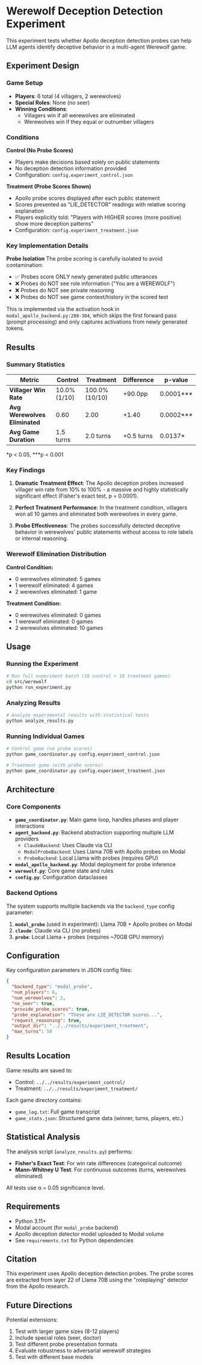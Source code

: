 # Werewolf Deception Detection Experiment

This experiment tests whether Apollo deception detection probes can help LLM agents identify deceptive behavior in a multi-agent Werewolf game.

## Experiment Design

### Game Setup
- **Players**: 6 total (4 villagers, 2 werewolves)
- **Special Roles**: None (no seer)
- **Winning Conditions**:
  - Villagers win if all werewolves are eliminated
  - Werewolves win if they equal or outnumber villagers

### Conditions

**Control (No Probe Scores)**
- Players make decisions based solely on public statements
- No deception detection information provided
- Configuration: `config.experiment_control.json`

**Treatment (Probe Scores Shown)**
- Apollo probe scores displayed after each public statement
- Scores presented as "LIE_DETECTOR" readings with relative scoring explanation
- Players explicitly told: "Players with HIGHER scores (more positive) show more deception patterns"
- Configuration: `config.experiment_treatment.json`

### Key Implementation Details

**Probe Isolation**
The probe scoring is carefully isolated to avoid contamination:
- ✅ Probes score ONLY newly generated public utterances
- ❌ Probes do NOT see role information ("You are a WEREWOLF")
- ❌ Probes do NOT see private reasoning
- ❌ Probes do NOT see game context/history in the scored text

This is implemented via the activation hook in `modal_apollo_backend.py:288-304`, which skips the first forward pass (prompt processing) and only captures activations from newly generated tokens.

## Results

### Summary Statistics

| Metric | Control | Treatment | Difference | p-value |
|--------|---------|-----------|------------|---------|
| **Villager Win Rate** | 10.0% (1/10) | 100.0% (10/10) | +90.0pp | 0.0001*** |
| **Avg Werewolves Eliminated** | 0.60 | 2.00 | +1.40 | 0.0002*** |
| **Avg Game Duration** | 1.5 turns | 2.0 turns | +0.5 turns | 0.0137* |

\*p < 0.05, \*\*\*p < 0.001

### Key Findings

1. **Dramatic Treatment Effect**: The Apollo deception probes increased villager win rate from 10% to 100% - a massive and highly statistically significant effect (Fisher's exact test, p = 0.0001).

2. **Perfect Treatment Performance**: In the treatment condition, villagers won all 10 games and eliminated both werewolves in every game.

3. **Probe Effectiveness**: The probes successfully detected deceptive behavior in werewolves' public statements without access to role labels or internal reasoning.

### Werewolf Elimination Distribution

**Control Condition:**
- 0 werewolves eliminated: 5 games
- 1 werewolf eliminated: 4 games
- 2 werewolves eliminated: 1 game

**Treatment Condition:**
- 0 werewolves eliminated: 0 games
- 1 werewolf eliminated: 0 games
- 2 werewolves eliminated: 10 games

## Usage

### Running the Experiment

```bash
# Run full experiment batch (10 control + 10 treatment games)
cd src/werewolf
python run_experiment.py
```

### Analyzing Results

```bash
# Analyze experimental results with statistical tests
python analyze_results.py
```

### Running Individual Games

```bash
# Control game (no probe scores)
python game_coordinator.py config.experiment_control.json

# Treatment game (with probe scores)
python game_coordinator.py config.experiment_treatment.json
```

## Architecture

### Core Components

- **`game_coordinator.py`**: Main game loop, handles phases and player interactions
- **`agent_backend.py`**: Backend abstraction supporting multiple LLM providers
  - `ClaudeBackend`: Uses Claude via CLI
  - `ModalProbeBackend`: Uses Llama 70B with Apollo probes on Modal
  - `ProbeBackend`: Local Llama with probes (requires GPU)
- **`modal_apollo_backend.py`**: Modal deployment for probe inference
- **`werewolf.py`**: Core game state and rules
- **`config.py`**: Configuration dataclasses

### Backend Options

The system supports multiple backends via the `backend_type` config parameter:

1. **`modal_probe`** (used in experiment): Llama 70B + Apollo probes on Modal
2. **`claude`**: Claude via CLI (no probes)
3. **`probe`**: Local Llama + probes (requires ~70GB GPU memory)

## Configuration

Key configuration parameters in JSON config files:

```json
{
  "backend_type": "modal_probe",
  "num_players": 6,
  "num_werewolves": 2,
  "no_seer": true,
  "provide_probe_scores": true,
  "probe_explanation": "These are LIE_DETECTOR scores...",
  "request_reasoning": true,
  "output_dir": "../../results/experiment_treatment",
  "max_turns": 50
}
```

## Results Location

Game results are saved to:
- Control: `../../results/experiment_control/`
- Treatment: `../../results/experiment_treatment/`

Each game directory contains:
- `game_log.txt`: Full game transcript
- `game_stats.json`: Structured game data (winner, turns, players, etc.)

## Statistical Analysis

The analysis script (`analyze_results.py`) performs:
- **Fisher's Exact Test**: For win rate differences (categorical outcome)
- **Mann-Whitney U Test**: For continuous outcomes (turns, werewolves eliminated)

All tests use α = 0.05 significance level.

## Requirements

- Python 3.11+
- Modal account (for `modal_probe` backend)
- Apollo deception detector model uploaded to Modal volume
- See `requirements.txt` for Python dependencies

## Citation

This experiment uses Apollo deception detection probes. The probe scores are extracted from layer 22 of Llama 70B using the "roleplaying" detector from the Apollo research.

## Future Directions

Potential extensions:
1. Test with larger game sizes (8-12 players)
2. Include special roles (seer, doctor)
3. Test different probe presentation formats
4. Evaluate robustness to adversarial werewolf strategies
5. Test with different base models
